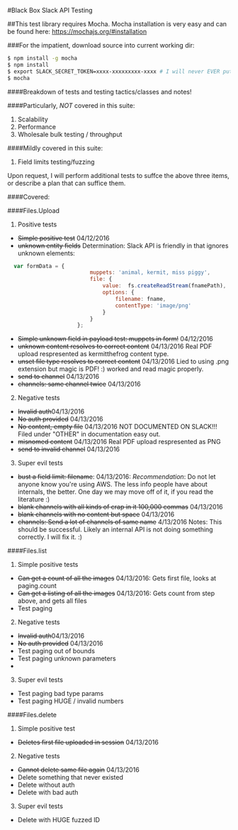 #Black Box Slack API Testing


##This test library requires Mocha.  Mocha installation is very easy and can be found here: https://mochajs.org/#installation

###For the impatient, download source into current working dir:
```bash
$ npm install -g mocha
$ npm install
$ export SLACK_SECRET_TOKEN=xxxx-xxxxxxxxx-xxxx # I will never EVER put this in a configuration file in (D)RCS.  EVER :D.
$ mocha
```



####Breakdown of tests and testing tactics/classes and notes!

####Particularly, *NOT* covered in this suite:
1. Scalability
2. Performance
3. Wholesale bulk testing / throughput


####Mildly covered in this suite:
1. Field limits testing/fuzzing

Upon request, I will perform additional tests to suffce the above three items, or describe a plan that can suffice them.

####Covered:

####Files.Upload
1. Positive tests 
  * ~~Simple positive test~~ 04/12/2016 
  * ~~unknown entity fields~~ Determination:  Slack API is friendly in that ignores unknown elements: 
  ```javascript
  	var formData = {
							muppets: 'animal, kermit, miss piggy',
							file: {
								value:  fs.createReadStream(fnamePath),
								options: {
									filename: fname,
									contentType: 'image/png'
								}
							}	
						};
```
  * ~~Simple unknown field in payload test: muppets in form!~~ 04/12/2016 
  * ~~unknown content resolves to correct content~~ 04/13/2016 Real PDF upload respresented as kermitthefrog content type.
  * ~~unset file type resolves to correct content~~ 04/13/2016 Lied to using .png extension but magic is PDF! :) worked and read magic properly.
  * ~~send to channel~~ 04/13/2016 
  * ~~channels: same channel twice~~ 04/13/2016 
2. Negative tests
  * ~~Invalid auth~~04/13/2016
  * ~~No auth provided~~ 04/13/2016
  * ~~No content, empty file~~ 04/13/2016 NOT DOCUMENTED ON SLACK!!! Filed under "OTHER" in documentation easy out.
  * ~~misnomed content~~ 04/13/2016 Real PDF upload respresented as PNG
  * ~~send to invalid channel~~ 04/13/2016 

3. Super evil tests
  * ~~bust a field limit: filename~~: 04/13/2016:  *Recommendation*: Do not let anyone know you're using AWS.  The less info people have about internals, the better.  One day we may move off of it, if you read the literature :) 
  * ~~blank channels with all kinds of crap in it 100,000 commas~~ 04/13/2016
  * ~~blank channels with no content but space~~ 04/13/2016
  * ~~channels: Send a lot of channels of same name~~ 4/13/2016 Notes: This should be successful.  Likely an internal API is not doing something correctly.  I will fix it. :)
  

####Files.list 
1. Simple positive tests
  * ~~Can get a count of all the images~~ 04/13/2016: Gets first file, looks at paging.count
  * ~~Can get a listing of all the images~~ 04/13/2016: Gets count from step above, and gets all files
  * Test paging

2. Negative tests
  * ~~Invalid auth~~04/13/2016
  * ~~No auth provided~~ 04/13/2016
  * Test paging out of bounds
  * Test paging unknown parameters
  * 
3. Super evil tests
  * Test paging bad type params
  * Test paging HUGE / invalid numbers

####Files.delete 
1. Simple positive test
  * ~~Deletes first file uploaded in session~~ 04/13/2016
  


2. Negative tests
  * ~~Cannot delete same file again~~ 04/13/2016
  * Delete something that never existed
  * Delete without auth
  * Delete with bad auth

3. Super evil tests
  * Delete with HUGE fuzzed ID